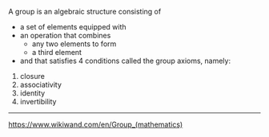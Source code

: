 A group is an algebraic structure consisting of 
- a set of elements equipped with
- an operation that combines 
  - any two elements to form 
  - a third element
- and that satisfies 4 conditions called the group axioms, namely:
1. closure
2. associativity
3. identity
4. invertibility



---

https://www.wikiwand.com/en/Group_(mathematics)
